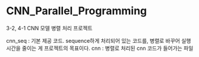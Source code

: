 # CNN_Parallel_Programming
3-2, 4-1 CNN 모델 병렬 처리 프로젝트

cnn_seq : 기본 제공 코드. sequence하게 처리되어 있는 코드를, 병렬로 바꾸어 실행 시간을 줄이는 게 프로젝트의 목표이다.
cnn : 병렬로 처리된 cnn 코드가 들어가는 파일
